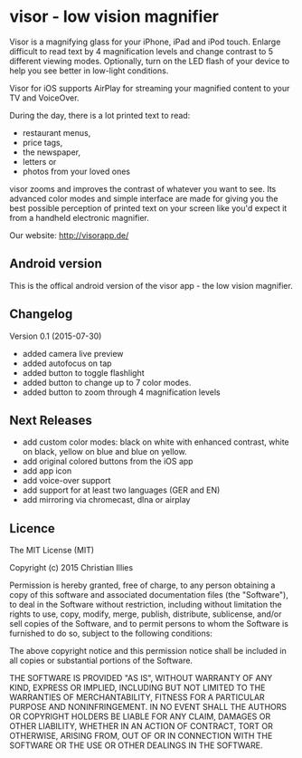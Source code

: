 # visor - low vision magnifier

Visor is a magnifying glass for your iPhone, iPad and iPod touch.
Enlarge difficult to read text by 4 magnification levels and change contrast
to 5 different viewing modes. Optionally, turn on the LED flash of
your device to help you see better in low-light conditions.

Visor for iOS supports AirPlay for streaming
your magnified content to your TV and VoiceOver.

During the day, there is a lot printed text to read:

- restaurant menus,
- price tags,
- the newspaper,
- letters or
- photos from your loved ones

visor zooms and improves the contrast of whatever you want to see.
Its advanced color modes and simple interface are made for giving
you the best possible perception of printed text on your screen
like you'd expect it from a handheld electronic magnifier.

Our website: http://visorapp.de/

## Android version

This is the offical android version of the visor app - the low vision magnifier.

## Changelog

Version 0.1 (2015-07-30)

- added camera live preview
- added autofocus on tap
- added button to toggle flashlight
- added button to change up to 7 color modes.
- added button to zoom through 4 magnification levels

## Next Releases

- add custom color modes: black on white with enhanced contrast,
  white on black, yellow on blue and blue on yellow.
- add original colored buttons from the iOS app
- add app icon
- add voice-over support
- add support for at least two languages (GER and EN)
- add mirroring via chromecast, dlna or airplay

## Licence

The MIT License (MIT)

Copyright (c) 2015 Christian Illies

Permission is hereby granted, free of charge, to any person obtaining a copy
of this software and associated documentation files (the "Software"), to deal
in the Software without restriction, including without limitation the rights
to use, copy, modify, merge, publish, distribute, sublicense, and/or sell
copies of the Software, and to permit persons to whom the Software is
furnished to do so, subject to the following conditions:

The above copyright notice and this permission notice shall be included in
all copies or substantial portions of the Software.

THE SOFTWARE IS PROVIDED "AS IS", WITHOUT WARRANTY OF ANY KIND, EXPRESS OR
IMPLIED, INCLUDING BUT NOT LIMITED TO THE WARRANTIES OF MERCHANTABILITY,
FITNESS FOR A PARTICULAR PURPOSE AND NONINFRINGEMENT. IN NO EVENT SHALL THE
AUTHORS OR COPYRIGHT HOLDERS BE LIABLE FOR ANY CLAIM, DAMAGES OR OTHER
LIABILITY, WHETHER IN AN ACTION OF CONTRACT, TORT OR OTHERWISE, ARISING FROM,
OUT OF OR IN CONNECTION WITH THE SOFTWARE OR THE USE OR OTHER DEALINGS IN
THE SOFTWARE.

